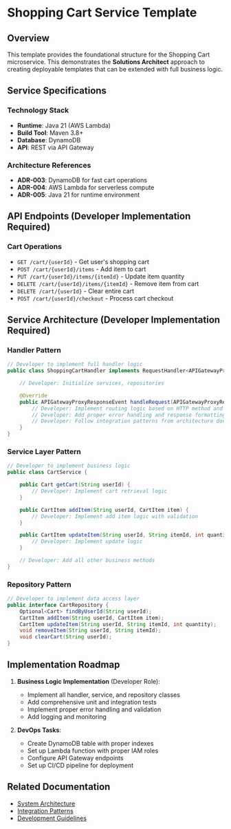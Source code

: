 # Shopping Cart Service Template

## Overview

This template provides the foundational structure for the Shopping Cart microservice. This demonstrates the **Solutions Architect** approach to creating deployable templates that can be extended with full business logic.

## Service Specifications

### Technology Stack

- **Runtime**: Java 21 (AWS Lambda)
- **Build Tool**: Maven 3.8+
- **Database**: DynamoDB
- **API**: REST via API Gateway

### Architecture References

- **ADR-003**: DynamoDB for fast cart operations
- **ADR-004**: AWS Lambda for serverless compute
- **ADR-005**: Java 21 for runtime environment

## API Endpoints (Developer Implementation Required)

### Cart Operations

- `GET /cart/{userId}` - Get user's shopping cart
- `POST /cart/{userId}/items` - Add item to cart
- `PUT /cart/{userId}/items/{itemId}` - Update item quantity
- `DELETE /cart/{userId}/items/{itemId}` - Remove item from cart
- `DELETE /cart/{userId}` - Clear entire cart
- `POST /cart/{userId}/checkout` - Process cart checkout

## Service Architecture (Developer Implementation Required)

### Handler Pattern

```java
// Developer to implement full handler logic
public class ShoppingCartHandler implements RequestHandler<APIGatewayProxyRequestEvent, APIGatewayProxyResponseEvent> {

    // Developer: Initialize services, repositories

    @Override
    public APIGatewayProxyResponseEvent handleRequest(APIGatewayProxyRequestEvent request, Context context) {
        // Developer: Implement routing logic based on HTTP method and path
        // Developer: Add proper error handling and response formatting
        // Developer: Follow integration patterns from architecture docs
    }
}
```

### Service Layer Pattern

```java
// Developer to implement business logic
public class CartService {

    public Cart getCart(String userId) {
        // Developer: Implement cart retrieval logic
    }

    public CartItem addItem(String userId, CartItem item) {
        // Developer: Implement add item logic with validation
    }

    public CartItem updateItem(String userId, String itemId, int quantity) {
        // Developer: Implement update logic
    }

    // Developer: Add all other business methods
}
```

### Repository Pattern

```java
// Developer to implement data access layer
public interface CartRepository {
    Optional<Cart> findByUserId(String userId);
    CartItem addItem(String userId, CartItem item);
    CartItem updateItem(String userId, String itemId, int quantity);
    void removeItem(String userId, String itemId);
    void clearCart(String userId);
}
```

## Implementation Roadmap

1. **Business Logic Implementation** (Developer Role):

   - Implement all handler, service, and repository classes
   - Add comprehensive unit and integration tests
   - Implement proper error handling and validation
   - Add logging and monitoring

2. **DevOps Tasks**:
   - Create DynamoDB table with proper indexes
   - Set up Lambda function with proper IAM roles
   - Configure API Gateway endpoints
   - Set up CI/CD pipeline for deployment

## Related Documentation

- [System Architecture](../../../docs/architecture/cloudshelf-system-architecture.md)
- [Integration Patterns](../../../docs/architecture/cloudshelf-integration-patterns.md)
- [Development Guidelines](../../../docs/architecture/cloudshelf-development-guidelines.md)

